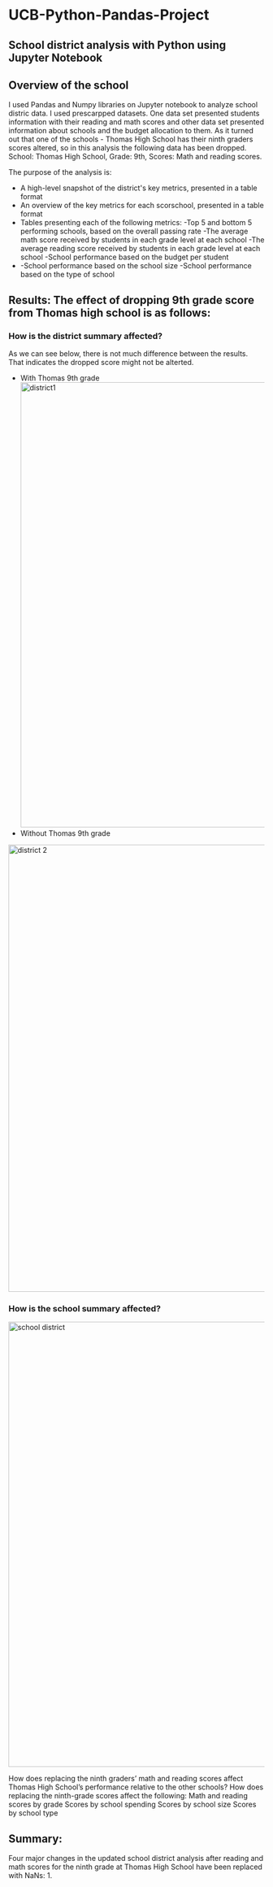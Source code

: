 # UCB-Python-Pandas-Project
## School district analysis with Python using Jupyter Notebook

## Overview of the school
I used Pandas and Numpy libraries on Jupyter notebook to analyze school distric data. I used prescarpped datasets. One data set presented students information with their reading and math scores and other data set presented information about schools and the budget allocation to them. As it turned out that one of the schools - Thomas High School has their ninth graders scores altered, so in this analysis the following data has been dropped. 
School: Thomas High School, Grade: 9th, Scores: Math and reading scores. 

The purpose of the analysis is:

- A high-level snapshot of the district's key metrics, presented in a table format
- An overview of the key metrics for each scorschool, presented in a table format 
- Tables presenting each of the following metrics:
    -Top 5 and bottom 5 performing schools, based on the overall passing rate
    -The average math score received by students in each grade level at each school
    -The average reading score received by students in each grade level at each school
    -School performance based on the budget per student
-   -School performance based on the school size 
    -School performance based on the type of school


## Results: The effect of dropping 9th grade score from Thomas high school is as follows:

### How is the district summary affected?
As we can see below, there is not much difference between the results. That indicates the dropped score might not be alterted. 
- With Thomas 9th grade
  <img width="876" alt="district1" src="https://user-images.githubusercontent.com/69255270/114343214-4daf9000-9b12-11eb-9ba2-fb9f0e9e74a0.png">
- Without Thomas 9th grade
<img width="880" alt="district 2" src="https://user-images.githubusercontent.com/69255270/114343218-50aa8080-9b12-11eb-9bf4-d6c4e0621929.png">

### How is the school summary affected?
<img width="876" alt="school district" src="https://user-images.githubusercontent.com/69255270/114345425-8c474980-9b16-11eb-913d-9ad0f248d1fb.png">

How does replacing the ninth graders’ math and reading scores affect Thomas High School’s performance relative to the other schools?
How does replacing the ninth-grade scores affect the following:
Math and reading scores by grade
Scores by school spending
Scores by school size
Scores by school type

## Summary: 
Four major changes in the updated school district analysis after reading and math scores for the ninth grade at Thomas High School have been replaced with NaNs:
1. 

